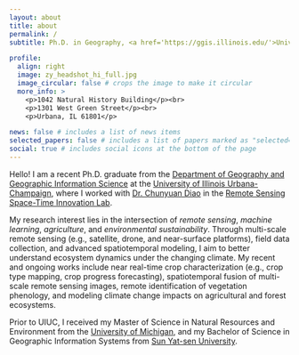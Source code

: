 ```yaml
---
layout: about
title: about
permalink: /
subtitle: Ph.D. in Geography, <a href='https://ggis.illinois.edu/'>University of Illinois Urbana-Champaign</a>

profile:
  align: right
  image: zy_headshot_hi_full.jpg
  image_circular: false # crops the image to make it circular
  more_info: >
    <p>1042 Natural History Building</p><br>
    <p>1301 West Green Street</p><br>
    <p>Urbana, IL 61801</p>

news: false # includes a list of news items
selected_papers: false # includes a list of papers marked as "selected={true}"
social: true # includes social icons at the bottom of the page
---
```


Hello! I am a recent Ph.D. graduate from the [Department of Geography and Geographic Information Science](https://ggis.illinois.edu/) at the [University of Illinois Urbana-Champaign](https://illinois.edu), where I worked with [Dr. Chunyuan Diao](https://ggis.illinois.edu/directory/profile/chunyuan) in the [Remote Sensing Space-Time Innovation Lab](https://diaorssilab.web.illinois.edu/).

My research interest lies in the intersection of *remote sensing*, *machine learning*, *agriculture*, and *environmental sustainability*. Through multi-scale remote sensing (e.g., satellite, drone, and near-surface platforms), field data collection, and advanced spatiotemporal modeling, I aim to better understand ecosystem dynamics under the changing climate. My recent and ongoing works include near real-time crop characterization (e.g., crop type mapping, crop progress forecasting), spatiotemporal fusion of multi-scale remote sensing images, remote identification of vegetation phenology, and modeling climate change impacts on agricultural and forest ecosystems. 

Prior to UIUC, I received my Master of Science in Natural Resources and Environment from the [University of Michigan](https://seas.umich.edu), and my Bachelor of Science in Geographic Information Systems from [Sun Yat-sen University](https://gp.sysu.edu.cn/en).
